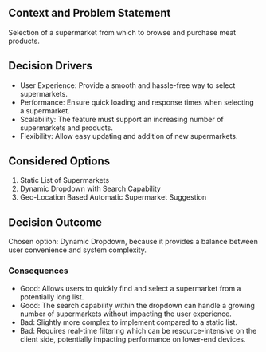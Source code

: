 ## Context and Problem Statement
Selection of a supermarket from which to browse and purchase meat products. 

## Decision Drivers
* User Experience: Provide a smooth and hassle-free way to select supermarkets.
* Performance: Ensure quick loading and response times when selecting a supermarket.
* Scalability: The feature must support an increasing number of supermarkets and products.
* Flexibility: Allow easy updating and addition of new supermarkets.

## Considered Options
1. Static List of Supermarkets
2. Dynamic Dropdown with Search Capability
3. Geo-Location Based Automatic Supermarket Suggestion

## Decision Outcome
Chosen option: Dynamic Dropdown, because it provides a balance between user convenience and system complexity.

### Consequences
* Good: Allows users to quickly find and select a supermarket from a potentially long list.
* Good: The search capability within the dropdown can handle a growing number of supermarkets without impacting the user experience.
* Bad: Slightly more complex to implement compared to a static list.
* Bad: Requires real-time filtering which can be resource-intensive on the client side, potentially impacting performance on lower-end devices.
